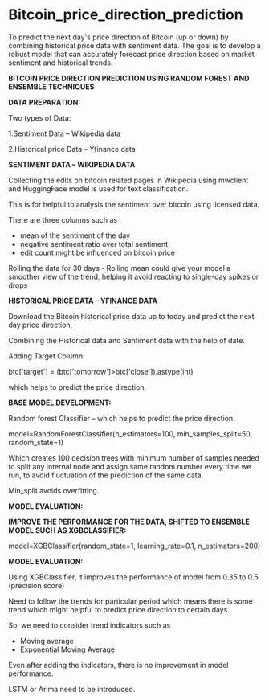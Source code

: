 # Bitcoin_price_direction_prediction
To predict the next day's price direction of Bitcoin (up or down) by combining historical price data with sentiment data. The goal is to develop a robust model that can accurately forecast price direction based on market sentiment and historical trends.

**BITCOIN PRICE DIRECTION PREDICTION USING RANDOM FOREST AND ENSEMBLE TECHNIQUES**

**DATA PREPARATION:**


Two types of Data:

1\.Sentiment Data – Wikipedia data

2\.Historical price Data – Yfinance data

**SENTIMENT DATA – WIKIPEDIA DATA**

Collecting the edits on bitcoin related pages in Wikipedia using mwclient and HuggingFace model is used for text classification.

This is for helpful to analysis the sentiment over bitcoin using licensed data.

There are three columns such as 

- mean of the sentiment of the day
- negative sentiment ratio over total sentiment
- edit count might be influenced on bitcoin price

Rolling the data for 30 days - Rolling mean could give your model a smoother view of the trend, helping it avoid reacting to single-day spikes or drops

**HISTORICAL PRICE DATA – YFINANCE DATA**

Download the Bitcoin historical price data up to today and predict the next day price direction,

Combining the Historical data and Sentiment data with the help of date.

Adding Target Column:

btc['target'] = (btc['tomorrow']>btc['close']).astype(int)

which helps to predict the price direction.

**BASE MODEL DEVELOPMENT:**

Random forest Classifier – which helps to predict the price direction.

model=RandomForestClassifier(n\_estimators=100, min\_samples\_split=50, random\_state=1)

Which creates 100 decision trees with minimum number of samples needed to split any internal node and assign same random number every time we run, to avoid fluctuation of the prediction of the same data.

Min\_split avoids overfitting.

**MODEL EVALUATION:**

**IMPROVE THE PERFORMANCE FOR THE DATA, SHIFTED TO ENSEMBLE MODEL SUCH AS XGBCLASSIFIER:**

model=XGBClassifier(random\_state=1, learning\_rate=0.1, n\_estimators=200)

**MODEL EVALUATION:**

Using XGBClassifier, it improves the performance of model from 0.35 to 0.5 (precision score)

Need to follow the trends for particular period which means there is some trend which might helpful to predict price direction to certain days.

So, we need to consider trend indicators such as

- Moving average
- Exponential Moving Average

Even after adding the indicators, there is no improvement in model performance.

LSTM or Arima need to be introduced.





